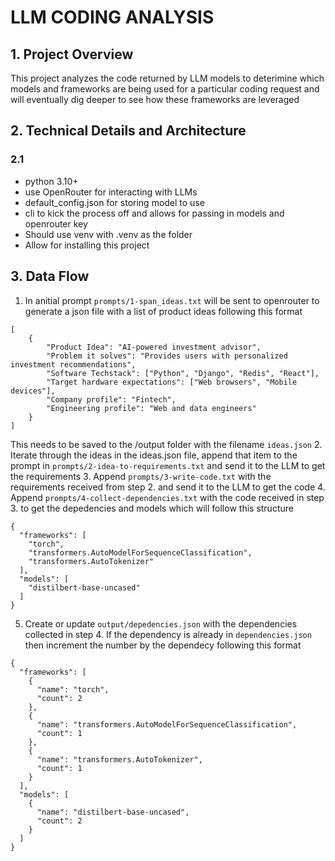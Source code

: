 # LLM CODING ANALYSIS

## 1. Project Overview
This project analyzes the code returned by LLM models to deterimine which models and frameworks are being used for a particular coding request and will eventually dig deeper to see how these frameworks are leveraged

## 2. Technical Details and Architecture


### 2.1
* python 3.10+
* use OpenRouter for interacting with LLMs
* default_config.json for storing model to use
* cli to kick the process off and allows for passing in models and openrouter key
* Should use venv with .venv as the folder
* Allow for installing this project

## 3. Data Flow
1. In anitial prompt `prompts/1-span_ideas.txt` will be sent to openrouter to generate a json file with a list of product ideas following this format
```
[
    {
        "Product Idea": "AI-powered investment advisor",
        "Problem it solves": "Provides users with personalized investment recommendations",
        "Software Techstack": ["Python", "Django", "Redis", "React"],
        "Target hardware expectations": ["Web browsers", "Mobile devices"],
        "Company profile": "Fintech",
        "Engineering profile": "Web and data engineers"
    }
]
```
This needs to be saved to the /output folder with the filename `ideas.json`
2. Iterate through the ideas in the ideas.json file, append that item to the prompt in `prompts/2-idea-to-requirements.txt` and send it to the LLM to get the requirements
3. Append `prompts/3-write-code.txt` with the requirements received from step 2. and send it to the LLM to get the code
4. Append `prompts/4-collect-dependencies.txt` with the code received in step 3. to get the depedencies and models which will follow this structure

```
{
  "frameworks": [
    "torch",
    "transformers.AutoModelForSequenceClassification",
    "transformers.AutoTokenizer"
  ],
  "models": [
    "distilbert-base-uncased"
  ]
}
```
5. Create or update `output/depedencies.json` with the dependencies collected in step 4. If the dependency is already in `dependencies.json` then increment the number by the dependecy following this format

```
{
  "frameworks": [
    {
      "name": "torch",
      "count": 2
    },
    {
      "name": "transformers.AutoModelForSequenceClassification",
      "count": 1
    },
    {
      "name": "transformers.AutoTokenizer",
      "count": 1
    }
  ],
  "models": [
    {
      "name": "distilbert-base-uncased",
      "count": 2
    }
  ]
}
```